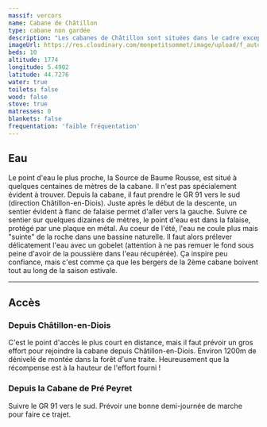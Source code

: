 ```yaml
---
massif: vercors
name: Cabane de Châtillon
type: cabane non gardée
description: "Les cabanes de Châtillon sont situées dans le cadre exceptionnel de l'extrémité sud des Hauts Plateaux du Vercors. À quelques mètres au nord, d'impressionantes falaises plongent dans le cirque d'Archiane (ça vaut le coup d'oeil !) avec en arrière plan le Grand Veymont qui domine le Vercors du haut de ses 2 341 m. Allez quelques dizaines de mètres au sud de la cabane, est c'est le Diois avec son air presque provençal que l'on peut observer. La cabane (la petite, la grande étant réservée pour les bergers) en elle-même est typique d'une cabane du Vercors : à la fois simple et pratique. Une superbe halte pour une traversée Sud-Nord des Hauts Plateaux."
imageUrl: https://res.cloudinary.com/monpetitsommet/image/upload/f_auto,q_auto/v1591018121/vercors/cabane-de-chatillon-1_eikpkp.jpg
beds: 10
altitude: 1774
longitude: 5.4902
latitude: 44.7276
water: true
toilets: false
wood: false
stove: true
matresses: 0
blankets: false
frequentation: 'faible fréquentation'
---
```


## Eau

Le point d'eau le plus proche, la Source de Baume Rousse, est situé à quelques centaines de mètres de la cabane. Il n'est pas spécialement évident à trouver. Depuis la cabane, il faut prendre le GR 91 vers le sud (direction Châtillon-en-Diois). Juste après le début de la descente, un sentier évident à flanc de falaise permet d'aller vers la gauche. Suivre ce sentier sur quelques dizaines de mètres, le point d'eau est dans la falaise, protégé par une plaque en métal.
Au coeur de l'été, l'eau ne coule plus mais "suinte" de la roche dans une bassine naturelle. Il faut alors prélever délicatement l'eau avec un gobelet (attention à ne pas remuer le fond sous peine d'avoir de la poussière dans l'eau récupérée). Ça inspire peu confiance, mais c'est comme ça que les bergers de la 2ème cabane boivent tout au long de la saison estivale.

---

## Accès

### Depuis Châtillon-en-Diois

C'est le point d'accès le plus court en distance, mais il faut prévoir un gros effort pour rejoindre la cabane depuis Châtillon-en-Diois. Environ 1200m de dénivelé de montée dans la forêt d'une traite. Heureusement que la récompense est à la hauteur de l'effort fourni !

### Depuis la Cabane de Pré Peyret

Suivre le GR 91 vers le sud. Prévoir une bonne demi-journée de marche pour faire ce trajet.
